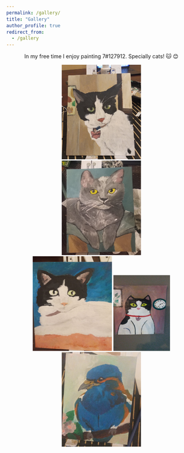 ```yaml
---
permalink: /gallery/
title: "Gallery"
author_profile: true
redirect_from: 
  - /gallery
---
```

 <head>
  <style>
    div.container {
      display:inline-block;
      }
    p {
      text-align:center;
        }
      </style>
  </head>

 <body>
<p>In my free time I enjoy painting 7#127912. Specially cats! &#x1F431 &#128522</p>
 </body>
 


 <body>
   <div>
     <center>
   <div class="container">
    <img src='/images/20240804_211636.jpg' width="210" height="250">
  </div>
  <div class="column">
    <img src='/images/20240406_211311.jpg' width="210" height="250">
  </div>
 <div class="container">
    <img src='/images/pic2.jpg' width="210" height="250">
  </div>
  <div class="container">
    <img src='/images/IMG-20241210-WA0000.jpeg' width="150" height="200">
  </div>
  <div class="container">
    <img src='/images/IMG-20240810-WA0002.jpeg' width="210" height="250">
  </div>
     </center>
   </div>
 </body>
